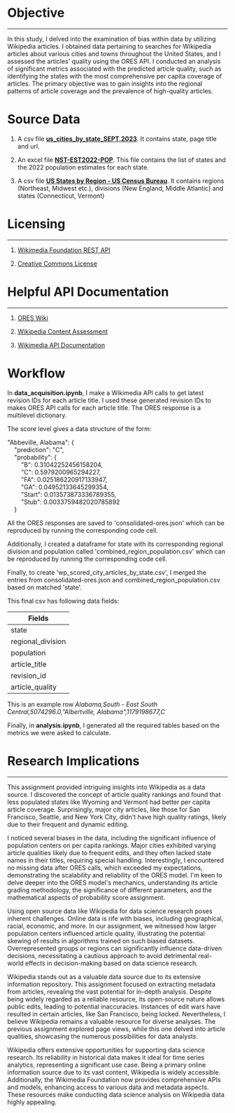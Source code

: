 # Objective  
---  
In this study, I delved into the examination of bias within data by utilizing Wikipedia articles. I obtained data pertaining to searches for Wikipedia articles about various cities and towns throughout the United States, and I assessed the articles' quality using the ORES API. I conducted an analysis of significant metrics associated with the predicted article quality, such as identifying the states with the most comprehensive per capita coverage of articles. The primary objective was to gain insights into the regional patterns of article coverage and the prevalence of high-quality articles.

# Source Data
1. A csv file [**us_cities_by_state_SEPT.2023**](https://en.wikipedia.org/wiki/Category:Lists_of_cities_in_the_United_States_by_state). It contains state, page title and url. 

2. An excel file [**NST-EST2022-POP**](https://www.census.gov/data/tables/time-series/demo/popest/2020s-state-total.html). This file contains the list of states and the 2022 population estimates for each state.

3. A csv file [**US States by Region - US Census Bureau**](https://docs.google.com/spreadsheets/d/14Sjfd_u_7N9SSyQ7bmxfebF_2XpR8QamvmNntKDIQB0/edit#gid=0). It contains regions (Northeast, Midwest etc.), divisions (New England, Middle Atlantic) and states (Connecticut, Vermont)

# Licensing    
---   
1. [Wikimedia Foundation REST API](https://www.mediawiki.org/wiki/API:REST_API#Terms_and_conditions)

2. [Creative Commons License](https://creativecommons.org/licenses/by/4.0/)

# Helpful API Documentation    
---    
1. [ORES Wiki](https://www.mediawiki.org/wiki/ORES)
   
2. [Wikipedia Content Assessment](https://en.wikipedia.org/wiki/Wikipedia:Content_assessment)
   
3. [Wikimedia API Documentation](https://www.mediawiki.org/wiki/API:Info)

# Workflow

In **data_acquisition.ipynb**, I make a Wikimedia API calls to get latest revision IDs for each article title. I used these generated revision IDs to makes ORES API calls for each article title. The ORES response is a multilevel dictionary.    
      
The score level gives a data structure of the form:   
           
"Abbeville, Alabama": {   
&nbsp;&nbsp;&nbsp;&nbsp;"prediction": "C",   
&nbsp;&nbsp;&nbsp;&nbsp;"probability": {   
&nbsp;&nbsp;&nbsp;&nbsp;&nbsp;&nbsp;&nbsp;&nbsp;"B": 0.31042252456158204,   
&nbsp;&nbsp;&nbsp;&nbsp;&nbsp;&nbsp;&nbsp;&nbsp;"C": 0.5979200965294227,   
&nbsp;&nbsp;&nbsp;&nbsp;&nbsp;&nbsp;&nbsp;&nbsp;"FA": 0.025186220917133947,   
&nbsp;&nbsp;&nbsp;&nbsp;&nbsp;&nbsp;&nbsp;&nbsp;"GA": 0.04952133645299354,   
&nbsp;&nbsp;&nbsp;&nbsp;&nbsp;&nbsp;&nbsp;&nbsp;"Start": 0.013573873336789355,   
&nbsp;&nbsp;&nbsp;&nbsp;&nbsp;&nbsp;&nbsp;&nbsp;"Stub": 0.0033759482020785892   
&nbsp;&nbsp;&nbsp;&nbsp;}    

All the ORES responses are saved to 'consolidated-ores.json' which can be reproduced by running the corresponding code cell. 
           
Additionally, I created a dataframe for state with its corresponding regional division and population called 'combined_region_population.csv' which can be reproduced by running the corresponding code cell.   
     
Finally, to create 'wp_scored_city_articles_by_state.csv', I merged the entries from consolidated-ores.json and combined_region_population.csv based on matched 'state'.    
     
This final csv has following data fields:

| Fields    |
| -------- |
| state  |
| regional_division |
| population    |
| article_title |
| revision_id |
| article_quality |    
     
This is an example row *Alabama,South - East South Central,5074296.0,"Albertville, Alabama",1179198677,C*

Finally, in **analysis.ipynb**, I generated all the required tables based on the metrics we were asked to calculate.    

# Research Implications   
---    
This assignment provided intriguing insights into Wikipedia as a data source. I discovered the concept of article quality rankings and found that less populated states like Wyoming and Vermont had better per capita article coverage. Surprisingly, major city articles, like those for San Francisco, Seattle, and New York City, didn't have high quality ratings, likely due to their frequent and dynamic editing.

I noticed several biases in the data, including the significant influence of population centers on per capita rankings. Major cities exhibited varying article qualities likely due to frequent edits, and they often lacked state names in their titles, requiring special handling. Interestingly, I encountered no missing data after ORES calls, which exceeded my expectations, demonstrating the scalability and reliability of the ORES model. I'm keen to delve deeper into the ORES model's mechanics, understanding its article grading methodology, the significance of different parameters, and the mathematical aspects of probability score assignment.

Using open source data like Wikipedia for data science research poses inherent challenges. Online data is rife with biases, including geographical, racial, economic, and more. In our assignment, we witnessed how larger population centers influenced article quality, illustrating the potential skewing of results in algorithms trained on such biased datasets. Overrepresented groups or regions can significantly influence data-driven decisions, necessitating a cautious approach to avoid detrimental real-world effects in decision-making based on data science research.

Wikipedia stands out as a valuable data source due to its extensive information repository. This assignment focused on extracting metadata from articles, revealing the vast potential for in-depth analysis. Despite being widely regarded as a reliable resource, its open-source nature allows public edits, leading to potential inaccuracies. Instances of edit wars have resulted in certain articles, like San Francisco, being locked. Nevertheless, I believe Wikipedia remains a valuable resource for diverse analyses. The previous assignment explored page views, while this one delved into article qualities, showcasing the numerous possibilities for data analysts.

Wikipedia offers extensive opportunities for supporting data science research. Its reliability in historical data makes it ideal for time series analytics, representing a significant use case. Being a primary online information source due to its vast content, Wikipedia is widely accessible. Additionally, the Wikimedia Foundation now provides comprehensive APIs and models, enhancing access to various data and metadata aspects. These resources make conducting data science analysis on Wikipedia data highly appealing.
